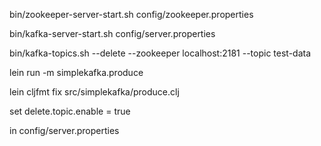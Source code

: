 
bin/zookeeper-server-start.sh config/zookeeper.properties

bin/kafka-server-start.sh config/server.properties

bin/kafka-topics.sh --delete --zookeeper localhost:2181 --topic test-data

lein run -m simplekafka.produce

lein cljfmt fix src/simplekafka/produce.clj

set
delete.topic.enable = true

in config/server.properties